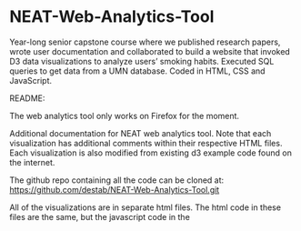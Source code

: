 # NEAT-Web-Analytics-Tool
Year-long senior capstone course where we published research papers, wrote user documentation and collaborated 
to build a website that invoked D3 data visualizations to analyze users’ smoking habits. Executed SQL queries to 
get data from a UMN database. Coded in HTML, CSS and JavaScript.


README:

The web analytics tool only works on Firefox for the moment.

Additional documentation for NEAT web analytics tool. Note that each visualization has additional comments within their respective HTML files. Each visualization is also modified from existing d3 example code found on the internet.

The github repo containing all the code can be cloned at: https://github.com/destab/NEAT-Web-Analytics-Tool.git

All of the visualizations are in separate html files. The html code in these files are the same, but the javascript code in the <script> elements are different. All of these files call draw.js, which is a javascript file that allows the transition between these files. Home.html is the first page users will visit and the page that is rendered when users clear any visualization. The css file: homecss, is the file used to customize all of the html files.

We are currently using csv files to generate the visualizations. All of the csv files are in the folder called csv. The average small multiple and the stacked bar chart visualization are comparative so they only need one csv file. The rest of the visualizations depend on the selected user, so there is one csv file per user. Inside the csv folder there are three other folders holding these csv files: heatMapData, smallMultipleData and streamGraphData.

Currently we are using different versions of d3 throughout the project. Small multiple, average small multiple, and stacked bar chart all use the latest version of d3 (version 4). Heat map currently uses version 3 and stream graph uses version 2 of d3. Since all of the visualizations are in different files, it is currently not causing a problem.

Queries we used from SQLite:


Query for average small multiples:
SELECT intParticipantID, avg(dblStressIntensity),  strftime('%H', time(strDateTime)) AS hour, intSession FROM tblInferenceLog
WHERE (intParticipantID BETWEEN 6000 AND 7000) AND intSession > 7
GROUP BY hour, intParticipantID
ORDER BY intParticipantID

Query for stacked bar chart:
SELECT intParticipantID, (SELECT avg(dblStressIntensity) FROM tblInferenceLog WHERE intSession = 11 AND intParticipantID = 6001) as day1, (SELECT avg(dblStressIntensity) FROM tblInferenceLog WHERE intSession = 12 AND intParticipantID = 6001) as day2, (SELECT avg(dblStressIntensity) FROM tblInferenceLog WHERE intSession = 13 AND intParticipantID = 6001) as day3, (SELECT avg(dblStressIntensity) FROM tblInferenceLog WHERE intSession = 14 AND intParticipantID = 6001) as day4 FROM tblInferenceLog
WHERE intParticipantID = 6001
GROUP BY intParticipantID
UNION
SELECT intParticipantID, (SELECT avg(dblStressIntensity) FROM tblInferenceLog WHERE intSession = 11 AND intParticipantID = 6000) as day1, (SELECT avg(dblStressIntensity) FROM tblInferenceLog WHERE intSession = 12 AND intParticipantID = 6000) as day2, (SELECT avg(dblStressIntensity) FROM tblInferenceLog WHERE intSession = 13 AND intParticipantID = 6000) as day3, (SELECT avg(dblStressIntensity) FROM tblInferenceLog WHERE intSession = 14 AND intParticipantID = 6000) as day4 FROM tblInferenceLog
WHERE intParticipantID = 6000
GROUP BY intParticipantID
UNION
… repeat as needed for participants you want to include

Query for stream graph:
SELECT substr(strDateTime, 1, 10) AS date, strftime('%H', time(strDateTime)) AS hour, avg(dblStressIntensity) AS stress
FROM tblInferenceLog
WHERE intParticipantID = 6000
GROUP BY substr(strDateTime, 1, 11), hour, intParticipantID
ORDER BY intParticipantID
NOTE: Change the participant ID as needed (currently 6000)

Query for detailed small multiple:
SELECT substr(strDateTime, 1, 10) AS date, substr(strDateTime, 12, 19) AS time, dblStressIntensity AS stress
FROM tblInferenceLog
WHERE intParticipantID = 6000
NOTE: Change the participant ID as needed (currently 6000)

Query for heatmap:
SELECT intParticipantID as participant, avg(dblStressIntensity) as stress, substr(strDateTime,1,11) as date, strftime('%H', time(strDateTime)) AS hour, intSession FROM tblInferenceLog
WHERE participant = '6008'
GROUP BY hour, participant
NOTE: Change the participant ID as needed (currently 6008)
